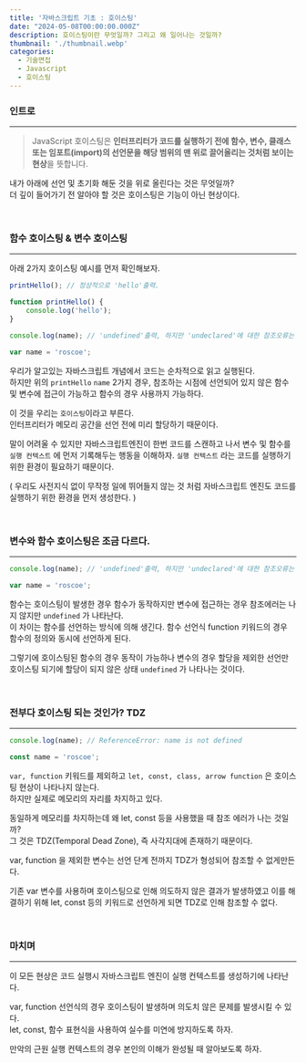 ```yaml
---
title: '자바스크립트 기초 : 호이스팅'
date: "2024-05-08T00:00:00.000Z"
description: 호이스팅이란 무엇일까? 그리고 왜 일어나는 것일까?
thumbnail: './thumbnail.webp'
categories:
  - 기술면접
  - Javascript
  - 호이스팅
---
```


### 인트로
---
> JavaScript 호이스팅은 **인터프리터가 코드를 실행하기 전에 함수, 변수, 클래스 또는 임포트(import)의 선언문을 해당 범위의 맨 위로 끌어올리는 것처럼 보이는 현상**을 뜻합니다.
> 

내가 아래에 선언 및 초기화 해둔 것을 위로 올린다는 것은 무엇일까? <br/>
더 깊이 들어가기 전 알아야 할 것은 호이스팅은 기능이 아닌 현상이다.

<br/>

### 함수 호이스팅 & 변수 호이스팅

---

아래 2가지 호이스팅 예시를 먼저 확인해보자.

```jsx
printHello(); // 정상적으로 'hello'출력.

function printHello() {
	console.log('hello');
}
```

```jsx
console.log(name); // 'undefined'출력, 하지만 'undeclared'에 대한 참조오류는 나지않는다.

var name = 'roscoe';
```

우리가 알고있는 자바스크립트 개념에서 코드는 순차적으로 읽고 실행된다.<br/>
하지만 위의 `printHello` `name` 2가지 경우, 참조하는 시점에 선언되어 있지 않은 함수 및 변수에 접근이 가능하고 함수의 경우 사용까지 가능하다.

이 것을 우리는 `호이스팅`이라고 부른다. <br/>
인터프리터가 메모리 공간을 선언 전에 미리 할당하기 때문이다.

말이 어려울 수 있지만 자바스크립트엔진이 한번 코드를 스캔하고 나서 변수 및 함수를 `실행 컨텍스트` 에 먼저 기록해두는 행동을 이해하자. `실행 컨텍스트` 라는 코드를 실행하기 위한 환경이 필요하기 때문이다.

( 우리도 사전지식 없이 무작정 일에 뛰어들지 않는 것 처럼 자바스크립트 엔진도 코드를 실행하기 위한 환경을 먼저 생성한다. )

<br/>

### 변수와 함수 호이스팅은 조금 다르다.

---

```jsx
console.log(name); // 'undefined'출력, 하지만 'undeclared'에 대한 참조오류는 나지않는다.

var name = 'roscoe';
```

함수는 호이스팅이 발생한 경우 함수가 동작하지만 변수에 접근하는 경우 참조에러는 나지 않지만 `undefined` 가 나타난다.<br/>
이 차이는 함수를 선언하는 방식에 의해 생긴다.
함수 선언식 function 키워드의 경우 함수의 정의와 동시에 선언하게 된다.

그렇기에 호이스팅된 함수의 경우 동작이 가능하나 변수의 경우 할당을 제외한 선언만 호이스팅 되기에 할당이 되지 않은 상태 `undefined` 가 나타나는 것이다.

<br/>

### 전부다 호이스팅 되는 것인가? TDZ

---

```jsx
console.log(name); // ReferenceError: name is not defined

const name = 'roscoe';
```

`var, function` 키워드를 제외하고 `let, const, class, arrow function` 은 호이스팅 현상이 나타나지 않는다. <br/>
하지만 실제로 메모리의 자리를 차지하고 있다.

동일하게 메모리를 차지하는데 왜 let, const 등을 사용했을 때 참조 에러가 나는 것일까?<br/>
그 것은 TDZ(Temporal Dead Zone), 즉 사각지대에 존재하기 때문이다.

var, function 을 제외한 변수는 선언 단계 전까지 TDZ가 형성되어 참조할 수 없게만든다.

기존 var 변수를 사용하며 호이스팅으로 인해 의도하지 않은 결과가 발생하였고 이를 해결하기 위해 let, const  등의 키워드로 선언하게 되면 TDZ로 인해 참조할 수 없다.

<br/>

### 마치며

---

이 모든 현상은 코드 실행시 자바스크립트 엔진이 실행 컨텍스트를 생성하기에 나타난다.

var, function 선언식의 경우 호이스팅이 발생하며 의도치 않은 문제를 발생시킬 수 있다.<br/>
let, const, 함수 표현식을 사용하여 실수를 미연에 방지하도록 하자.

만악의 근원 실행 컨텍스트의 경우 본인의 이해가 완성될 때 알아보도록 하자.